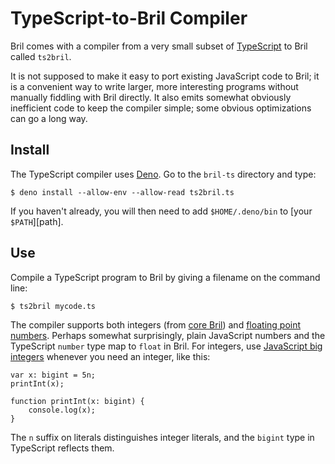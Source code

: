 # TypeScript-to-Bril Compiler

Bril comes with a compiler from a very small subset of [TypeScript][] to Bril called `ts2bril`.

It is not supposed to make it easy to port existing JavaScript code to Bril; it is a convenient way to write larger, more interesting programs without manually fiddling with Bril directly.
It also emits somewhat obviously inefficient code to keep the compiler simple; some obvious optimizations can go a long way.

[typescript]: https://www.typescriptlang.org

Install
-------

The TypeScript compiler uses [Deno][].
Go to the `bril-ts` directory and type:

    $ deno install --allow-env --allow-read ts2bril.ts

If you haven't already, you will then need to add `$HOME/.deno/bin` to [your `$PATH`][path].

[deno]: https://deno.land

Use
---

Compile a TypeScript program to Bril by giving a filename on the command line:

    $ ts2bril mycode.ts

The compiler supports both integers (from [core Bril](../lang/core.md)) and [floating point numbers](../lang/float.md).
Perhaps somewhat surprisingly, plain JavaScript numbers and the TypeScript `number` type map to `float` in Bril.
For integers, use [JavaScript big integers][bigint] whenever you need an integer, like this:

    var x: bigint = 5n;
    printInt(x);

    function printInt(x: bigint) {
        console.log(x);
    }

The `n` suffix on literals distinguishes integer literals, and the `bigint` type in TypeScript reflects them.

[bigint]: https://developer.mozilla.org/en-US/docs/Web/JavaScript/Reference/Global_Objects/BigInt
